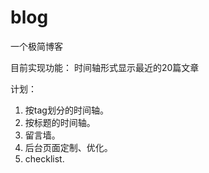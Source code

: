 # blog
一个极简博客

目前实现功能：
时间轴形式显示最近的20篇文章

计划：

1. 按tag划分的时间轴。
2. 按标题的时间轴。
3. 留言墙。
4. 后台页面定制、优化。
5. checklist.
